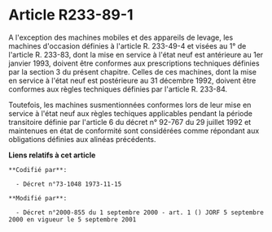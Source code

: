 # Article R233-89-1

A l'exception des machines mobiles et des appareils de levage, les machines d'occasion définies à l'article R. 233-49-4 et
visées au 1° de l'article R. 233-83, dont la mise en service à l'état neuf est antérieure au 1er janvier 1993, doivent être
conformes aux prescriptions techniques définies par la section 3 du présent chapitre. Celles de ces machines, dont la mise en
service à l'état neuf est postérieure au 31 décembre 1992, doivent être conformes aux règles techniques définies par
l'article R. 233-84.

Toutefois, les machines susmentionnées conformes lors de leur mise en service à l'état neuf aux règles techiques applicables
pendant la période transitoire définie par l'article 6 du décret n° 92-767 du 29 juillet 1992 et maintenues en état de
conformité sont considérées comme répondant aux obligations définies aux alinéas précédents.

**Liens relatifs à cet article**

	**Codifié par**:

	  - Décret n°73-1048 1973-11-15

	**Modifié par**:

	  - Décret n°2000-855 du 1 septembre 2000 - art. 1 () JORF 5 septembre 2000 en vigueur le 5 septembre 2001
